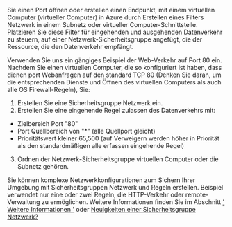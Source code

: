Sie einen Port öffnen oder erstellen einen Endpunkt, mit einem virtuellen Computer (virtueller Computer) in Azure durch Erstellen eines Filters Netzwerk in einem Subnetz oder virtueller Computer-Schnittstelle. Platzieren Sie diese Filter für eingehenden und ausgehenden Datenverkehr zu steuern, auf einer Netzwerk-Sicherheitsgruppe angefügt, die der Ressource, die den Datenverkehr empfängt.

Verwenden Sie uns ein gängiges Beispiel der Web-Verkehr auf Port 80 ein. Nachdem Sie einen virtuellen Computer, die so konfiguriert ist haben, dass dienen port Webanfragen auf den standard TCP 80 (Denken Sie daran, um die entsprechenden Dienste und Öffnen des virtuellen Computers als auch alle OS Firewall-Regeln), Sie:

1. Erstellen Sie eine Sicherheitsgruppe Netzwerk ein.
2. Erstellen Sie eine eingehende Regel zulassen des Datenverkehrs mit:
  - Zielbereich Port "80"
  - Port Quellbereich von "*" (alle Quellport gleicht)
  - Prioritätswert kleiner 65,500 (auf Verweigern werden höher in Priorität als den standardmäßigen alle erfassen eingehende Regel)
3. Ordnen der Netzwerk-Sicherheitsgruppe virtuellen Computer oder die Subnetz gehören.
    
Sie können komplexe Netzwerkkonfigurationen zum Sichern Ihrer Umgebung mit Sicherheitsgruppen Netzwerk und Regeln erstellen. Beispiel verwendet nur eine oder zwei Regeln, die HTTP-Verkehr oder remote-Verwaltung zu ermöglichen. Weitere Informationen finden Sie im Abschnitt [' Weitere Informationen '](#more-information-on-network-security-groups) oder [Neuigkeiten einer Sicherheitsgruppe Netzwerk?](../articles/virtual-network/virtual-networks-nsg.md)